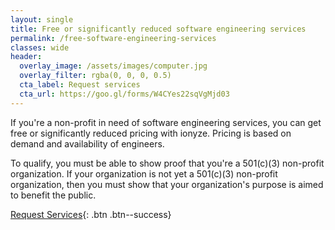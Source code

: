 ```yaml
---
layout: single
title: Free or significantly reduced software engineering services
permalink: /free-software-engineering-services
classes: wide
header:
  overlay_image: /assets/images/computer.jpg
  overlay_filter: rgba(0, 0, 0, 0.5)
  cta_label: Request services
  cta_url: https://goo.gl/forms/W4CYes22sqVgMjd03
---
```


If you're a non-profit in need of software engineering services, you can get free or significantly reduced pricing with ionyze. Pricing is based on demand and availability of engineers.

To qualify, you must be able to show proof that you're a 501(c)(3) non-profit organization. If your organization is not yet a 501(c)(3) non-profit organization, then you must show that your organization's purpose is aimed to benefit the public. 

[Request Services](https://goo.gl/forms/W4CYes22sqVgMjd03){: .btn .btn--success}

